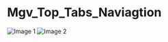 # Mgv_Top_Tabs_Naviagtion

![Image 1](https://github.com/MaheshaGubbi/Mgv_Top_Tabs_Naviagtion/assets/39371199/d14de522-df8c-429a-9e5f-d3be88f67a3f)
![Image 2](https://github.com/MaheshaGubbi/Mgv_Top_Tabs_Naviagtion/assets/39371199/cce1b6a1-f650-47e5-a294-1d7d4d7a0425)
